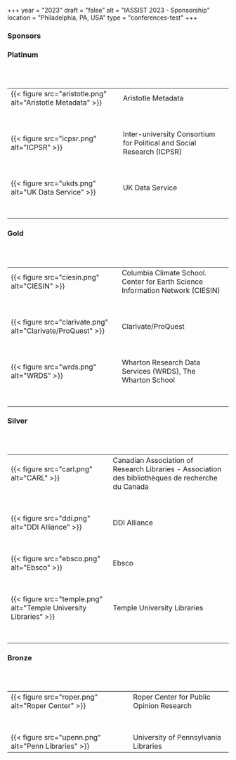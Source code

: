 +++
year = "2023"
draft = "false"
alt = "IASSIST 2023 - Sponsorship"
location = "Philadelphia, PA, USA"
type = "conferences-test"
+++

###  Sponsors

### Platinum

</br></br>

<table>
<tr>
<td>{{< figure src="aristotle.png" alt="Aristotle Metadata" >}}</td>
<td>Aristotle Metadata
</td>
</tr>

<tr><td></br></br></td><td></br></br></td></tr>

<tr>
<td>{{< figure src="icpsr.png" alt="ICPSR" >}}</td> 
<td>Inter-university Consortium for Political and Social Research (ICPSR)
</td>
</tr>

<tr><td></br></br></td><td></br></br></td></tr>


<tr>
<td>{{< figure src="ukds.png" alt="UK Data Service" >}}</td> 
<td>UK Data Service
</td>
</tr>


<tr><td></br></br></td><td></br></br></td></tr>
</table>

### Gold

</br></br>

<table>
<tr>
<td>{{< figure src="ciesin.png" alt="CIESIN" >}}</td>
<td>Columbia Climate School. Center for Earth Science Information Network (CIESIN)
</td>
</tr>

<tr><td></br></br></td><td></br></br></td></tr>

<tr>
<td>{{< figure src="clarivate.png" alt="Clarivate/ProQuest" >}}</td> 
<td>Clarivate/ProQuest
</td>
</tr>

<tr><td></br></br></td><td></br></br></td></tr>


<tr>
<td>{{< figure src="wrds.png" alt="WRDS" >}}</td> 
<td>Wharton Research Data Services (WRDS), The Wharton School
</td>
</tr>


<tr><td></br></br></td><td></br></br></td></tr>
</table>

### Silver

</br></br>

<table>
<tr>
<td>{{< figure src="carl.png" alt="CARL" >}}</td>
<td>Canadian Association of Research Libraries - Association des bibliothèques de recherche du Canada
</td>
</tr>

<tr><td></br></br></td><td></br></br></td></tr>

<tr>
<td>{{< figure src="ddi.png" alt="DDI Alliance" >}}</td> 
<td>DDI Alliance
</td>
</tr>

<tr><td></br></br></td><td></br></br></td></tr>



<tr>
<td>{{< figure src="ebsco.png" alt="Ebsco" >}}</td> 
<td>Ebsco
</td>
</tr>

<tr><td></br></br></td><td></br></br></td></tr>

<tr>
<td>{{< figure src="temple.png" alt="Temple University Libraries" >}}</td> 
<td>Temple University Libraries
</td>
</tr>


<tr><td></br></br></td><td></br></br></td></tr>
</table>

### Bronze

</br></br>

<table>
<tr>
<td>{{< figure src="roper.png" alt="Roper Center" >}}</td>
<td>Roper Center for Public Opinion Research
</td>
</tr>

<tr><td></br></br></td><td></br></br></td></tr>

<tr>
<td>{{< figure src="upenn.png" alt="Penn Libraries" >}}</td> 
<td>University of Pennsylvania Libraries
</td>
</tr>
</table>

